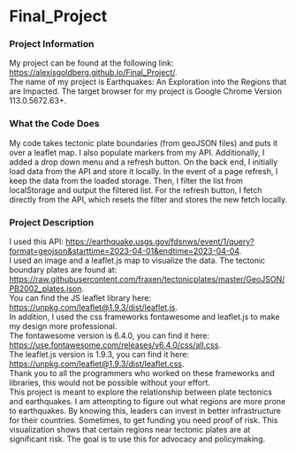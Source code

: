 # Final_Project
### Project Information
My project can be found at the following link: https://alexisgoldberg.github.io/Final_Project/. <br>
The name of my project is Earthquakes: An Exploration into the Regions that are Impacted.
The target browser for my project is Google Chrome Version 113.0.5672.63+.

### What the Code Does
My code takes tectonic plate boundaries (from geoJSON files) and puts it over a leaflet map. I also populate markers from my API. Additionally, I added a drop down menu and a refresh button. On the back end, I initially load data from the API and store it locally. In the event of a page refresh, I keep the data from the loaded storage. Then, I filter the list from localStorage and output the filtered list. For the refresh button, I fetch directly from the API, which resets the filter and stores the new fetch locally.

### Project Description
I used this API: https://earthquake.usgs.gov/fdsnws/event/1/query?format=geojson&starttime=2023-04-01&endtime=2023-04-04. <br>
I used an image and a leaflet.js map to visualize the data. 
The tectonic boundary plates are found at: https://raw.githubusercontent.com/fraxen/tectonicplates/master/GeoJSON/PB2002_plates.json. <br>
You can find the JS leaflet library here: https://unpkg.com/leaflet@1.9.3/dist/leaflet.js. <br>
In addition, I used the css frameworks fontawesome and leaflet.js to make my design more professional.  
The fontawesome version is 6.4.0, you can find it here: https://use.fontawesome.com/releases/v6.4.0/css/all.css. <br>
The leaflet.js version is 1.9.3, you can find it here: https://unpkg.com/leaflet@1.9.3/dist/leaflet.css. <br>
Thank you to all the programmers who worked on these frameworks and libraries, this would not be possible without your effort.  
This project is meant to explore the relationship between plate tectonics and earthquakes. I am attempting to figure out what regions are more prone to earthquakes. By knowing this, leaders can invest in better infrastructure for their countries. Sometimes, to get funding you need proof of risk. This visualization shows that certain regions near tectonic plates are at significant risk. The goal is to use this for advocacy and policymaking. 
